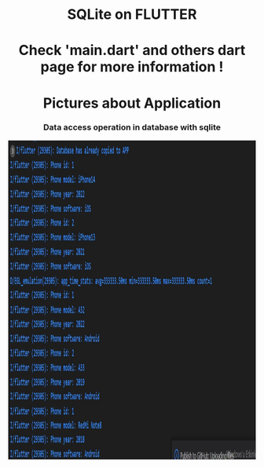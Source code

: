 <h1 align="center">SQLite on FLUTTER</h1> 
<h1 align="center">Check 'main.dart' and others dart page for more information ! </h1> 
<h1 align="center">Pictures about Application</h1> 
<h3 align="center">
Data access operation in database with sqlite</h3> 


<p align="center">
  <img src="https://github.com/sametTonbul/sqlite_example_phones_apple_samsung_xiaomi/blob/master/1.jpg" width="1080" height="650" />
